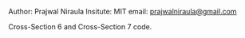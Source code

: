
Author: Prajwal Niraula
Insitute: MIT
email: prajwalniraula@gmail.com

Cross-Section 6 and Cross-Section 7 code.
